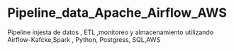 # Pipeline_data_Apache_Airflow_AWS
Pipeline injesta de datos , ETL ,monitoreo y almacenamiento  utilizando Airflow-Kafcke,Spark , Python, Postgress, SQL,AWS 

